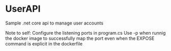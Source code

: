 # UserAPI

Sample .net core api to manage user accounts

Note to self:
Configure the listening ports in program.cs
Use -p when runnig the docker image to successfully map the port even when the EXPOSE command is explicit in the dockerfile
